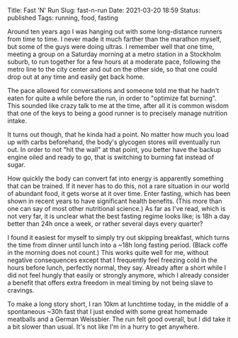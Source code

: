 Title: Fast 'N' Run
Slug: fast-n-run
Date: 2021-03-20 18:59
Status: published
Tags: running, food, fasting

Around ten years ago I was hanging out with some long-distance runners from time to time. I never made
it much farther than the marathon myself, but some of the guys were doing ultras. I remember well
that one time, meeting a group on a Saturday morning at a metro station in a Stockholm suburb, to run together
for a few hours at a moderate pace, following the metro line to the city center and out on the other side, so that
one could drop out at any time and easily get back home.

The pace allowed for conversations and someone told me that he hadn't eaten for quite a while before the run, 
in order to "optimize fat burning". This sounded like crazy talk to me at the time, after all it is common
wisdom that one of the keys to being a good runner is to precisely manage nutrition intake.

It turns out though, that he kinda had a point. No matter how much you load up with carbs beforehand,
the body's glycogen stores will eventually run out. In order to not "hit the wall" at that point, you
better have the backup engine oiled and ready to go, that is switching to burning fat instead of sugar.

How quickly the body can convert fat into energy is apparently something that can be trained. If it never
has to do this, not a rare situation in our world of abundant food, it gets worse at it over time. Enter fasting,
which has been shown in recent years to have significant health benefits. (This more than one can say
of most other nutritional science.) As far as I've read, which is not very far, it is unclear what the best
fasting regime looks like; is 18h a day better than 24h once a week, or rather several days every quarter?

I found it easiest for myself to simply try out skipping breakfast, which turns
the time from dinner until lunch into a ~18h long fasting period.
(Black coffe in the morning does not count.) This works quite well for me,
without negative consequences except that I frequently feel freezing cold in the
hours before lunch, perfectly normal, they say. Already after a short while I
did not feel hungly that easily or strongly anymore, which I already consider a benefit that offers
extra freedom in meal timing by not being slave to cravings.

To make a long story short, I ran 10km at lunchtime today, in the middle of a spontaneous ~30h fast that I just
ended with some great homemade meatballs and a German Weissbier. The run felt good overall, but I did take it a 
bit slower than usual. It's not like I'm in a hurry to get anywhere.
